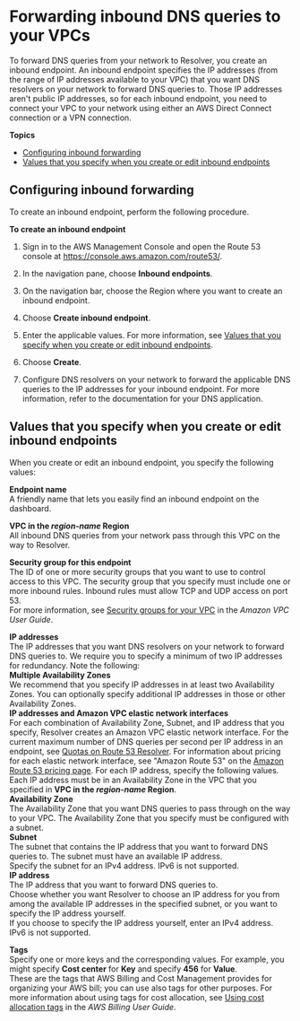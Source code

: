 # Forwarding inbound DNS queries to your VPCs<a name="resolver-forwarding-inbound-queries"></a>

To forward DNS queries from your network to Resolver, you create an inbound endpoint\. An inbound endpoint specifies the IP addresses \(from the range of IP addresses available to your VPC\) that you want DNS resolvers on your network to forward DNS queries to\. Those IP addresses aren't public IP addresses, so for each inbound endpoint, you need to connect your VPC to your network using either an AWS Direct Connect connection or a VPN connection\.

**Topics**
+ [Configuring inbound forwarding](#resolver-forwarding-inbound-queries-configuring)
+ [Values that you specify when you create or edit inbound endpoints](#resolver-forwarding-inbound-queries-values)

## Configuring inbound forwarding<a name="resolver-forwarding-inbound-queries-configuring"></a>

To create an inbound endpoint, perform the following procedure\.<a name="resolver-forwarding-inbound-queries-configuring-procedure"></a>

**To create an inbound endpoint**

1. Sign in to the AWS Management Console and open the Route 53 console at [https://console\.aws\.amazon\.com/route53/](https://console.aws.amazon.com/route53/)\.

1. In the navigation pane, choose **Inbound endpoints**\.

1. On the navigation bar, choose the Region where you want to create an inbound endpoint\.

1. Choose **Create inbound endpoint**\.

1. Enter the applicable values\. For more information, see [Values that you specify when you create or edit inbound endpoints](#resolver-forwarding-inbound-queries-values)\.

1. Choose **Create**\.

1. Configure DNS resolvers on your network to forward the applicable DNS queries to the IP addresses for your inbound endpoint\. For more information, refer to the documentation for your DNS application\.

## Values that you specify when you create or edit inbound endpoints<a name="resolver-forwarding-inbound-queries-values"></a>

When you create or edit an inbound endpoint, you specify the following values:

**Endpoint name**  
A friendly name that lets you easily find an inbound endpoint on the dashboard\.

**VPC in the *region\-name* Region**  
All inbound DNS queries from your network pass through this VPC on the way to Resolver\.

**Security group for this endpoint**  
The ID of one or more security groups that you want to use to control access to this VPC\. The security group that you specify must include one or more inbound rules\. Inbound rules must allow TCP and UDP access on port 53\.  
For more information, see [Security groups for your VPC](https://docs.aws.amazon.com/vpc/latest/userguide/VPC_SecurityGroups.html) in the *Amazon VPC User Guide*\.

**IP addresses**  
The IP addresses that you want DNS resolvers on your network to forward DNS queries to\. We require you to specify a minimum of two IP addresses for redundancy\. Note the following:    
**Multiple Availability Zones**  
We recommend that you specify IP addresses in at least two Availability Zones\. You can optionally specify additional IP addresses in those or other Availability Zones\.  
**IP addresses and Amazon VPC elastic network interfaces**  
For each combination of Availability Zone, Subnet, and IP address that you specify, Resolver creates an Amazon VPC elastic network interface\. For the current maximum number of DNS queries per second per IP address in an endpoint, see [Quotas on Route 53 Resolver](DNSLimitations.md#limits-api-entities-resolver)\. For information about pricing for each elastic network interface, see "Amazon Route 53" on the [Amazon Route 53 pricing page](https://aws.amazon.com/route53/pricing/)\.
For each IP address, specify the following values\. Each IP address must be in an Availability Zone in the VPC that you specified in **VPC in the *region\-name* Region**\.    
**Availability Zone**  
The Availability Zone that you want DNS queries to pass through on the way to your VPC\. The Availability Zone that you specify must be configured with a subnet\.  
**Subnet**  
The subnet that contains the IP address that you want to forward DNS queries to\. The subnet must have an available IP address\.  
Specify the subnet for an IPv4 address\. IPv6 is not supported\.  
**IP address**  
The IP address that you want to forward DNS queries to\.  
Choose whether you want Resolver to choose an IP address for you from among the available IP addresses in the specified subnet, or you want to specify the IP address yourself\.  
If you choose to specify the IP address yourself, enter an IPv4 address\. IPv6 is not supported\.

**Tags**  
Specify one or more keys and the corresponding values\. For example, you might specify **Cost center** for **Key** and specify **456** for **Value**\.  
These are the tags that AWS Billing and Cost Management provides for organizing your AWS bill; you can use also tags for other purposes\. For more information about using tags for cost allocation, see [Using cost allocation tags](https://docs.aws.amazon.com/awsaccountbilling/latest/aboutv2/cost-alloc-tags.html) in the *AWS Billing User Guide*\.